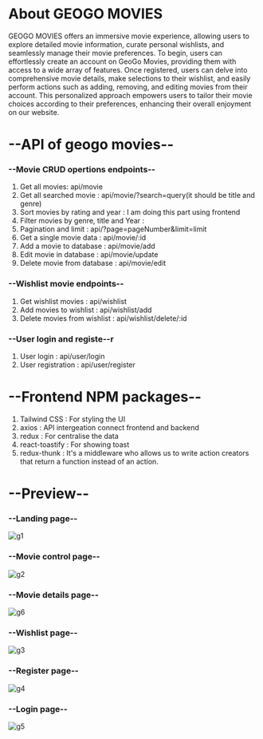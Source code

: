 <h1>About GEOGO MOVIES</h1>

GEOGO MOVIES offers an immersive movie experience, allowing users to explore detailed movie information, curate personal wishlists, and seamlessly manage their movie preferences. To begin, users can effortlessly create an account on GeoGo Movies, providing them with access to a wide array of features. Once registered, users can delve into comprehensive movie details, make selections to their wishlist, and easily perform actions such as adding, removing, and editing movies from their account. This personalized approach empowers users to tailor their movie choices according to their preferences, enhancing their overall enjoyment on our website.

<h1>--API of geogo movies--</h1>

<h3>--Movie CRUD opertions endpoints--</h3>

1. Get all movies: api/movie
2. Get all searched movie : api/movie/?search=query(it should be title and genre)
3. Sort movies by rating and year : I am doing this part using frontend 
4. Filter movies by genre, title and Year : 
5. Pagination and limit : api/?page=pageNumber&limit=limit
6. Get a single movie data : api/movie/:id
7. Add a movie to database : api/movie/add
8. Edit movie in database : api/movie/update
9. Delete movie from database : api/movie/edit


<h3>--Wishlist movie endpoints--</h3>

1. Get wishlist movies : api/wishlist
2. Add movies to wishlist : api/wishlist/add
3. Delete movies from wishlist : api/wishlist/delete/:id

<h3>--User login and registe--r</h3>

1. User login : api/user/login
1. User registration : api/user/register


<h1>--Frontend NPM packages--</h1>

1. Tailwind CSS : For styling the UI
2. axios : API intergeation connect frontend and backend 
3. redux : For centralise the data
4. react-toastify : For showing toast
5. redux-thunk : It's a middleware who allows us to write action creators that return a function instead of an action.


<h1>--Preview--</h1>

<h3>--Landing page--</h3>

![g1](https://github.com/Hilton-Borah/Geogo-company-assignment/assets/103739534/0d9463a8-a9e3-4912-99f5-60524007fcaf)

<h3>--Movie control page--</h3>

![g2](https://github.com/Hilton-Borah/Geogo-company-assignment/assets/103739534/9e479fdd-a06c-4d9c-94f3-fdaf7b18c490)

<h3>--Movie details page--</h3>

![g6](https://github.com/Hilton-Borah/Geogo-company-assignment/assets/103739534/dbbc6890-63c0-4ed4-a5c6-cd74dd8e7208)

<h3>--Wishlist page--</h3>

![g3](https://github.com/Hilton-Borah/Geogo-company-assignment/assets/103739534/c39c0e51-ed6a-444e-8604-ba68474deebd)

<h3>--Register page--</h3>

![g4](https://github.com/Hilton-Borah/Geogo-company-assignment/assets/103739534/c2aa8b1d-b034-45a6-bfe5-6de6cf148ddd)

<h3>--Login page--</h3>

![g5](https://github.com/Hilton-Borah/Geogo-company-assignment/assets/103739534/1b3b9643-ae85-4416-bae0-48f8320e7e9e)




